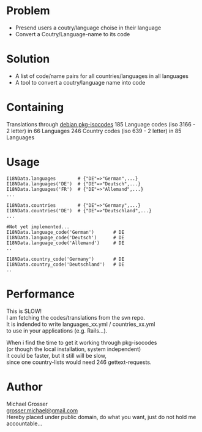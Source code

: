 Problem
=======
 - Presend users a coutry/language choise in their language
 - Convert a Coutry/Language-name to its code

Solution
========
 - A list of code/name pairs for all countries/languages in all languages
 - A tool to convert a coutry/language name into code

Containing
==========
Translations through [debian pkg-isocodes](http://svn.debian.org/wsvn/pkg-isocodes/trunk/iso-codes/)
185 Language codes (iso 3166 - 2 letter)
in 66 Languages
246 Country codes (iso 639 - 2 letter)
in 85 Languages

Usage
=====

    I18NData.languages        # {"DE"=>"German",...}
    I18NData.languages('DE')  # {"DE"=>"Deutsch",...}
    I18NData.languages('FR')  # {"DE"=>"Allemand",...}
    ...

    I18NData.countries        # {"DE"=>"Germany",...}
    I18NData.countries('DE')  # {"DE"=>"Deutschland",...}
    ...

    #Not yet implemented...
    I18NData.language_code('German')       # DE
    I18NData.language_code('Deutsch')      # DE
    I18NData.language_code('Allemand')     # DE
    ..

    I18NData.country_code('Germany')       # DE
    I18NData.country_code('Deutschland')   # DE
    ..

Performance
===========
This is SLOW!  
I am fetching the codes/translations from the svn repo.  
It is indended to write languages_xx.yml / countries_xx.yml  
to use in your applications (e.g. Rails...).

When i find the time to get it working through pkg-isocodes  
(or though the local installation, system independent)  
it could be faster, but it still will be slow,  
since one country-lists would need 246 gettext-requests.

Author
======
Michael Grosser  
grosser.michael@gmail.com  
Hereby placed under public domain, do what you want, just do not hold me accountable...  